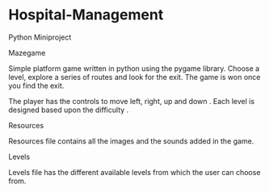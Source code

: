 # Hospital-Management
Python Miniproject


Mazegame

Simple platform game written in python using the pygame library. Choose a level, explore a series of routes and look for the exit. The game is won once you find the exit.

The player has the controls to move left, right, up and down . 
Each level is designed based upon the difficulty .


Resources

Resources file contains all the images and the sounds added in the game.

Levels

Levels file has the different available levels from which the user can choose from. 
